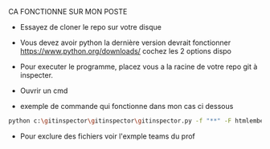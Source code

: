 CA FONCTIONNE SUR MON POSTE

* Essayez de cloner le repo sur votre disque
* Vous devez avoir python la dernière version devrait fonctionner https://www.python.org/downloads/
cochez les 2 options dispo

* Pour executer le programme, placez vous a la racine de votre repo git à inspecter.
* Ouvrir un cmd
* exemple de commande qui fonctionne dans mon cas ci dessous

```bash
python c:\gitinspector\gitinspector\gitinspector.py -f "**" -F htmlembedded -HlmrTw > logs.html
```

* Pour exclure des fichiers voir l'exmple teams du prof
